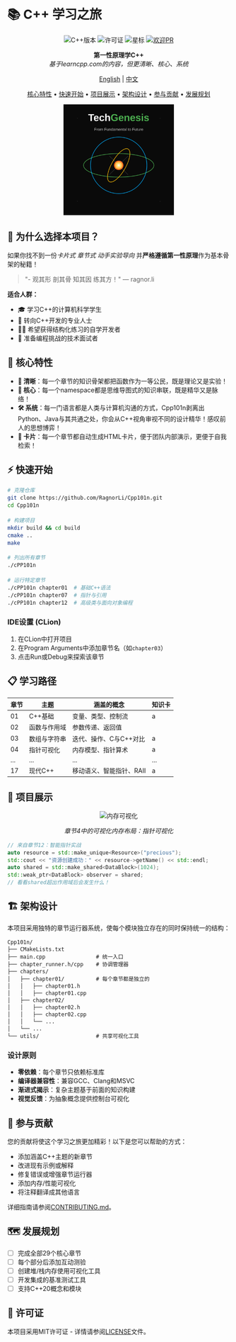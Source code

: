 # 📚 C++ 学习之旅

<div align="center">

![C++版本](https://img.shields.io/badge/C++-20-blue.svg?style=flat&logo=c%2B%2B)
![许可证](https://img.shields.io/github/license/RagnorLi/Cpp101n)
![星标](https://img.shields.io/github/stars/RagnorLi/Cpp101n?style=social)
[![欢迎PR](https://img.shields.io/badge/PRs-welcome-brightgreen.svg)](./CONTRIBUTING.md)

**第一性原理学C++**  
*基于learncpp.com的内容，但更清晰、核心、系统*

[English](./README.md) | [中文](./README_zh.md)

[核心特性](#-核心特性) •
[快速开始](#-快速开始) •
[项目展示](#-项目展示) •
[架构设计](#-架构设计) •
[参与贡献](#-参与贡献) •
[发展规划](#-发展规划)

<div align="center">
  <img src="logo.svg" alt="C++ Learning Journey Banner" width="250" height="250">
</div>

</div>

## 🌟 为什么选择本项目？

如果你找不到一份*卡片式* *章节式* *动手实验导向* 并**严格遵循第一性原理**作为基本骨架的秘籍！

> "- 观其形 剖其骨 知其因 练其方！" — ragnor.li

**适合人群：**
- 🎓 学习C++的计算机科学学生
- 💼 转向C++开发的专业人士
- 👨‍💻 希望获得结构化练习的自学开发者
- 📝 准备编程挑战的技术面试者

## 🚀 核心特性

- **🧩 清晰**：每一个章节的知识骨架都把函数作为一等公民，既是理论又是实验！
- **🔄 核心**：每一个namespace都是思维导图式的知识串联，既是精华又是脉络！
- **🛠️ 系统**：每一门语言都是人类与计算机沟通的方式，Cpp101n剥离出Python、Java与其共通之处，你会从C++视角审视不同的设计精华！感叹前人的思想博弈！
- **🐊  卡片**：每一个章节都自动生成HTML卡片，便于团队内部演示，更便于自我检索！

## ⚡ 快速开始

```bash
# 克隆仓库
git clone https://github.com/RagnorLi/Cpp101n.git
cd Cpp101n

# 构建项目
mkdir build && cd build
cmake ..
make

# 列出所有章节
./cPP101n

# 运行特定章节
./cPP101n chapter01  # 基础C++语法
./cPP101n chapter07  # 指针与引用
./cPP101n chapter12  # 高级类与面向对象编程
```

### IDE设置 (CLion)
1. 在CLion中打开项目
2. 在Program Arguments中添加章节名（如`chapter03`）
3. 点击Run或Debug来探索该章节

## 📋 学习路径

| 章节 | 主题 | 涵盖的概念 | 知识卡 |
|---------|-------|------------------|------------------|
| 01 | C++基础 | 变量、类型、控制流 |a|
| 02 | 函数与作用域 | 参数传递、返回值 |
| 03 | 数组与字符串 | 迭代、操作、C与C++对比 |a|
| 04 | 指针可视化 | 内存模型、指针算术 |a|
| ... | ... | ... | ... |
| 17 | 现代C++ | 移动语义、智能指针、RAII |a|

## 🎯 项目展示

<div align="center">
<img src="https://i.imgur.com/K8xH30R.png" alt="内存可视化" width="400">
<p><em>章节4中的可视化内存布局：指针可视化</em></p>
</div>

```cpp
// 来自章节12：智能指针实战
auto resource = std::make_unique<Resource>("precious");
std::cout << "资源创建成功：" << resource->getName() << std::endl;
auto shared = std::make_shared<DataBlock>(1024);
std::weak_ptr<DataBlock> observer = shared;
// 看看shared超出作用域后会发生什么！
```

## 🏗️ 架构设计

本项目采用独特的章节运行器系统，使每个模块独立存在的同时保持统一的结构：

```
Cpp101n/
├── CMakeLists.txt
├── main.cpp                # 统一入口
├── chapter_runner.h/cpp    # 协调管理器
├── chapters/
│   ├── chapter01/          # 每个章节都是独立的
│   │   ├── chapter01.h
│   │   ├── chapter01.cpp
│   ├── chapter02/
│   │   ├── chapter02.h
│   │   ├── chapter02.cpp
│   │   └── ...
│   └── ...
└── utils/                  # 共享可视化工具
```

### 设计原则

- **零依赖**：每个章节只依赖标准库
- **编译器兼容性**：兼容GCC、Clang和MSVC
- **渐进式揭示**：复杂主题基于前面的知识构建
- **视觉反馈**：为抽象概念提供控制台可视化

## 👥 参与贡献

您的贡献将使这个学习之旅更加精彩！以下是您可以帮助的方式：

- 添加涵盖C++主题的新章节
- 改进现有示例或解释
- 修复错误或增强章节运行器
- 添加内存/性能可视化
- 将注释翻译成其他语言

详细指南请参阅[CONTRIBUTING.md](./CONTRIBUTING.md)。

## 🗺️ 发展规划

- [ ] 完成全部29个核心章节
- [ ] 每个部分后添加互动测验
- [ ] 创建堆/栈内存使用可视化工具
- [ ] 开发集成的基准测试工具
- [ ] 支持C++20概念和模块

## 📜 许可证

本项目采用MIT许可证 - 详情请参阅[LICENSE](./LICENSE)文件。